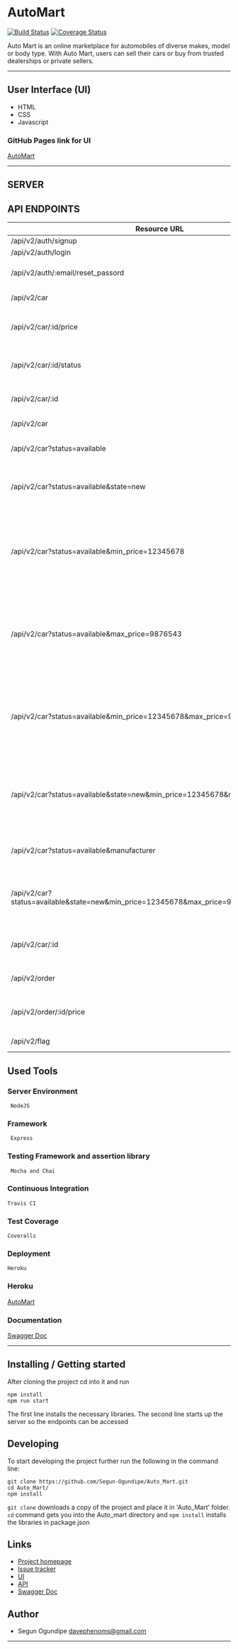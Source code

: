 # AutoMart
[![Build Status](https://travis-ci.com/Segun-Ogundipe/Auto_Mart.svg?branch=develop)](https://travis-ci.com/Segun-Ogundipe/Auto_Mart)
[![Coverage Status](https://coveralls.io/repos/github/Segun-Ogundipe/Auto_Mart/badge.svg?branch=develop)](https://coveralls.io/github/Segun-Ogundipe/Auto_Mart?branch=develop)

Auto Mart is an online marketplace for automobiles of diverse makes, model or body type. With Auto Mart, users can sell their cars or buy from trusted dealerships or private sellers.

------------------------------------------------------------------------------

## User Interface (UI)
* HTML
* CSS
* Javascript

### GitHub Pages link for UI
[AutoMart](https://segun-ogundipe.github.io/Auto_Mart/UI)

------------------------------------------------------------------------------

## SERVER

## API ENDPOINTS

| Resource URL | Methods  | Description  |
| ------- | --- | ---- |
| /api/v2/auth/signup| POST | Create user |
| /api/v2/auth/login | POST | Signin user |
| /api/v2/auth/:email/reset_passord | POST | Update/Reset user's password |
| /api/v2/car | POST | Post a car sale advert |
| /api/v2/car/:id/price | PATCH | Update the price of a posted Advert |
| /api/v2/car/:id/status | PATCH | Update the status of a posted Advert |
| /api/v2/car/:id | GET | Get a specific car by its id |
| /api/v2/car | GET | Get all cars (Admin) |
| /api/v2/car?status=available | GET | Get all available cars |
| /api/v2/car?status=available&state=new | GET | Get all available cars by their state (ne/used) |
| /api/v2/car?status=available&min_price=12345678 | GET | Get all available cars with prices that are either greater than or equal to the provided price |
| /api/v2/car?status=available&max_price=9876543 | GET | Get all available cars with prices that are either lower than or equal to the provided price |
| /api/v2/car?status=available&min_price=12345678&max_price=9876543 | GET | Get all available cars within the price range of the provided min_price and max_price |
| /api/v2/car?status=available&state=new&min_price=12345678&max_price=9876543 | GET | Get all available cars within the provided price range and the provided state |
| /api/v2/car?status=available&manufacturer | GET | Get all available cars by manufacturer |
| /api/v2/car?status=available&state=new&min_price=12345678&max_price=9876543&manufacturer | GET | Get all available cars filtered by the provided parameters |
| /api/v2/car/:id | DELETE | Delete a posted advert (Admin) |
| /api/v2/order | POST | Post a purchase order |
| /api/v2/order/:id/price | PATCH | Update the price of a purchase order |
| /api/v2/flag | POST | Flag advert as fraudulent |

## Used Tools

### Server Environment
```
 NodeJS
```
### Framework
```
 Express
```
### Testing Framework and assertion library
```
 Mocha and Chai
```
### Continuous Integration
```
Travis CI
```
### Test Coverage
```
Coveralls
```
### Deployment
```
Heroku
```
### Heroku
[AutoMart](https://automart-db.herokuapp.com)

### Documentation
[Swagger Doc](https://automart-db.herokuapp.com/api/v2)

------------------------------------------------------------------------------

## Installing / Getting started

After cloning the project cd into it and run

```shell
npm install
npm run start
```

The first line installs the necessary libraries. The second line starts up the server so the endpoints can be accessed

## Developing

To start developing the project further run the following in the command line:

```shell
git clone https://github.com/Segun-Ogundipe/Auto_Mart.git
cd Auto_Mart/
npm install
```

`git clone` downloads a copy of the project and place it in 'Auto_Mart' folder.
`cd` command gets you into the Auto_mart directory and `npm install` installs the libraries in package.json

## Links

- [Project homepage](https://github.com/Segun-Ogundipe/Auto_Mart)
- [Issue tracker](https://github.com/Segun-Ogundipe/Auto_Mart/issues)
- [UI](https://segun-ogundipe.github.io/Auto_Mart/UI)
- [API](https://automart-db.herokuapp.com)
- [Swagger Doc](https://automart-db.herokuapp.com/api/v2)

## Author
- Segun Ogundipe <davephenoms@gmail.com>

---